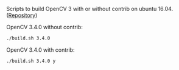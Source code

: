 Scripts to build OpenCV 3 with or without contrib on ubuntu 16.04. ([Repository](https://hub.docker.com/r/justadudewhohacks/opencv/tags/))

OpenCV 3.4.0 without contrib:
``` bash
./build.sh 3.4.0
```

OpenCV 3.4.0 with contrib:
``` bash
./build.sh 3.4.0 y
```


